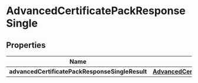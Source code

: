 # AdvancedCertificatePackResponseSingle

## Properties
Name | Type | Description | Notes
------------ | ------------- | ------------- | -------------
**advancedCertificatePackResponseSingleResult** | [**AdvancedCertificatePackResponseSingleResult**](AdvancedCertificatePackResponseSingleResult.md) |  |  [optional]
